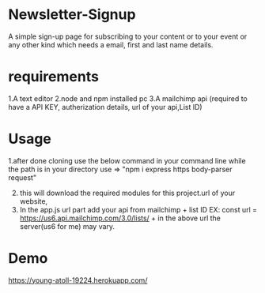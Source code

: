 # Newsletter-Signup


A simple sign-up page for subscribing to your content or to your event or any other kind which needs a email, first and last name details.

# requirements
1.A text editor
2.node and npm installed pc
3.A mailchimp api (required to have a API KEY, autherization details, url of your api,List ID)


# Usage
1.after done cloning use the below command in your command line while the path is in your directory use => 
"npm i express https body-parser request"

2. this will download the required modules for this project.url of your website,
3. In the app.js url part add your api from mailchimp + list ID
    EX:   const url = https://us6.api.mailchimp.com/3.0/lists/ + <listID>
  in the above url the server(us6 for me) may vary.
  
# Demo
https://young-atoll-19224.herokuapp.com/
